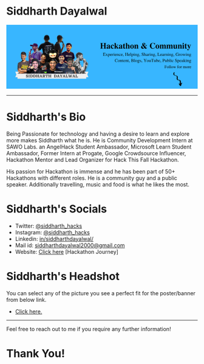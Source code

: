 # Siddharth Dayalwal

![Siddharth Dayalwal](https://raw.githubusercontent.com/siddharthdayalwal/siddharthdayalwal/master/Images/Twitter%20Header.png)

- - -

# Siddharth's Bio

Being Passionate for technology and having a desire to learn and explore more makes Siddharth what he is. He is Community Development Intern at SAWO Labs. an AngelHack Student Ambassador, Microsoft Learn Student Ambassador, Former Intern at Progate, Google Crowdsource Influencer, Hackathon Mentor and Lead Organizer for Hack This Fall Hackathon.

His passion for Hackathon is immense and he has been part of 50+ Hackathons with different roles. He is a community guy and a public speaker. Additionally travelling, music and food is what he likes the most.

# Siddharth's Socials

- Twitter: <a href="https://twitter.com/siddharth_hacks/">@siddharth_hacks</a>
- Instagram: <a href="https://www.instagram.com/siddharth_hacks/">@siddharth_hacks</a>
- Linkedin: <a href="https://www.linkedin.com/in/siddharthdayalwal/">in/siddharthdayalwal/</a>
- Mail id: <a href="mailto:siddharthdayalwal2000@gmail.com">siddharthdayalwal2000@gmail.com</a>
- Website: <a href="https://siddharth-hacks.live/hackathon">Click here</a> [Hackathon Journey]

# Siddharth's Headshot

You can select any of the picture you see a perfect fit for the poster/banner from below link.
- <a href="https://cutt.ly/Mjn2N27">Click here.</a>

- - -

Feel free to reach out to me if you require any further information!

# Thank You!
